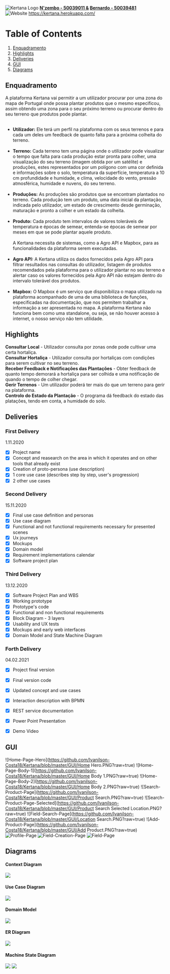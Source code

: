 ![Kertana Logo](https://raw.githubusercontent.com/Silvarini/Huzen/master/Icon/banner-kertana.png) **[N'zembo - 50039011 &](https://github.com/Ivanilson-Costa18) [Bernardo - 50039481](https://github.com/Silvarini)**
<br> ![Website](https://img.shields.io/website?down_color=red&down_message=offline&up_color=green&up_message=online&url=https%3A%2F%2Fkertana.herokuapp.com%2F)            https://kertana.herokuapp.com/


# Table of Contents


1. [Enquadramento](#enquadramento)
2. [Highlights](#highlights)
3. [Deliveries](#deliveries)
4. [GUI](#gui)
5. [Diagrams](#diagrams)



## Enquadramento
A plataforma Kertana vai permitir a um utilizador procurar por uma zona do mapa de Portugal onde possa plantar produtos que o mesmo especificou, assim obtendo uma zona para o seu próximo terreno ou procurar dentro do seu terreno que produtos pode plantar.<br><br>
- **Utilizador:** Ele terá um perfil na plataforma com os seus terrenos e para cada um deles um feedback de quanto falta para a próxima colheita do terreno.<br><br>
- **Terreno:** Cada terreno tem uma página onde o utilizador pode visualizar o tempo que falta para cada produção estar pronta para colher, uma visualização do seu terreno (imagem obtida por um satélite) e produções, estes representados por um polígono com uma cor definida e informações sobre o solo, temperatura da superfície, temperatura a 10 cm profundidade e humidade, e clima, velocidade do vento, pressão atmosférica, humidade e nuvens, do seu terreno.<br><br>
- **Produções:** As produções são produtos que se encontram plantados no terreno. Cada produção tem um produto, uma data inicial da plantação, indicada pelo utilizador, um estado de crescimento desde germinação, maturação e pronto a colher e um estado da colheita.<br><br>
- **Produto:** Cada produto tem intervalos de valores toleráveis de temperatura e épocas de semear, entenda-se épocas de semear por meses em que se pode plantar aquele produto.<br><br>
A Kertana necessita de sistemas, como a Agro API e Mapbox, para as funcionalidades da plataforma serem executadas.<br><br>
- **Agro API:** A Kertana utiliza os dados fornecidos pela Agro API para filtrar resultados nas consultas do utilizador, listagem de produtos recomendados pela plataforma para o utilizador plantar no seu terreno e alertar caso os valores fornecidos pela Agro API não estejam dentro do intervalo tolerável dos produtos.<br><br>
- **Mapbox:** O Mapbox é um serviço que disponibiliza o mapa utilizado na plataforma acompanhado de uma de uma biblioteca de funções, especificadas na documentação, que nos permitem trabalhar a informação a ser apresentada no mapa.
A plataforma Kertana não funciona bem como uma standalone, ou seja, se não houver acesso à internet, o nosso serviço não tem utilidade.



## Highlights
**Consultar Local** - Utilizador consulta por zonas onde pode cultivar uma certa hortaliça.<br>
**Consultar Hortaliça** - Utilizador consulta por hortaliças com condições para serem cultivar no seu terreno.<br>
**Receber Feedback e Notificações das Plantações** - Obter feedback de quanto tempo demorará a hortaliça para ser colhida e uma notificação de quando o tempo de colher chegar.<br>
**Gerir Terrenos** - Um utilizador poderá ter mais do que um terreno para gerir na plataforma.<br>
**Controlo do Estado da Plantação** - O programa dá feedback do estado das platações, tendo em conta, a humidade do solo.

## Deliveries

### First Delivery
  1.11.2020
- [x] Project name
- [x] Concept and reasearch on the area in which it operates and on other tools that already exist
- [x] Creation of proto-persona (use description)
- [x] 1 core use case (describes step by step, user's progression)
- [x] 2 other use cases

### Second Delivery
  15.11.2020
- [x] Final use case definition and personas
- [x] Use case diagram
- [x] Functional and not functional requirements necessary for presented scenes
- [x] Ux journeys
- [X] Mockups
- [x] Domain model
- [x] Requirement implementations calendar
- [x] Software project plan

### Third Delivery
  13.12.2020
- [x] Software Project Plan and WBS
- [x] Working prototype
- [x] Prototype's code
- [x] Functional and non functional requirements
- [x] Block Diagram - 3 layers 
- [x] Usability and UX tests
- [x] Mockups and early web interfaces
- [x] Domain Model and State Machine Diagram 

### Forth Delivery
  04.02.2021
- [x] Project final version
- [x] Final version code
- [x] Updated concept and use cases
- [x] Interaction description with BPMN 
- [x] REST service documentation
- [x] Power Point Presentation
- [x] Demo Video 


## GUI
![Home-Page-Hero](https://github.com/Ivanilson-Costa18/Kertana/blob/master/GUI/Home Hero.PNG?raw=true)
![Home-Page-Body-1](https://github.com/Ivanilson-Costa18/Kertana/blob/master/GUI/Home Body 1.PNG?raw=true)
![Home-Page-Body-2](https://github.com/Ivanilson-Costa18/Kertana/blob/master/GUI/Home Body 2.PNG?raw=true)
![Search-Product-Page](https://github.com/Ivanilson-Costa18/Kertana/blob/master/GUI/Product Search.PNG?raw=true)
![Search-Product-Page-Selected](https://github.com/Ivanilson-Costa18/Kertana/blob/master/GUI/Product Search Selected Location.PNG?raw=true)
![Field-Search-Page](https://github.com/Ivanilson-Costa18/Kertana/blob/master/GUI/Location Search.PNG?raw=true)
![Add-Product-Page](https://github.com/Ivanilson-Costa18/Kertana/blob/master/GUI/Add Product.PNG?raw=true)
![Profile-Page](https://github.com/Ivanilson-Costa18/Kertana/blob/master/GUI/Profile.PNG?raw=true)
![Field-Creation-Page](https://github.com/Ivanilson-Costa18/Kertana/blob/master/GUI/field-creation-page.PNG?raw=true)
![Field-Page](https://github.com/Ivanilson-Costa18/Kertana/blob/master/GUI/field-page.PNG?raw=true)

## Diagrams

#### Context Diagram
![](https://github.com/Ivanilson-Costa18/Kertana/blob/master/Diagrams/Diagrama%20Context.jpg?raw=true)

#### Use Case Diagram
![](https://github.com/Ivanilson-Costa18/Kertana/blob/master/Diagrams/kertana-use-case.jpg?raw=true)

#### Domain Model
![](https://github.com/Ivanilson-Costa18/Kertana/blob/master/Diagrams/kertana-modelo-dominio.jpg?raw=true)

#### ER Diagram
![](https://github.com/Ivanilson-Costa18/Kertana/blob/master/Diagrams/kertana_database_model.png?raw=true)

#### Machine State Diagram
![](https://github.com/Ivanilson-Costa18/Kertana/blob/master/Diagrams/Estado%20pol%C3%ADgono%20produ%C3%A7%C3%A3o.png?raw=true)
![](https://github.com/Ivanilson-Costa18/Kertana/blob/master/Diagrams/Estado%20Colheita.png?raw=true)




